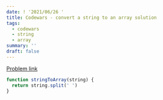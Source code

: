 ```yaml
---
date: ! '2021/06/26 '
title: Codewars - convert a string to an array solution
tags:
  - codewars
  - string
  - array
summary: ''
draft: false
---
```


[Problem link](https://www.codewars.com/kata/57e76bc428d6fbc2d500036d 'https://www.codewars.com/kata/57e76bc428d6fbc2d500036d')

```js
function stringToArray(string) {
  return string.split(' ')
}
```
